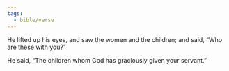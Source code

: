 ```yaml
---
tags:
  - bible/verse
---
```

He lifted up his eyes, and saw the women and the children; and said, “Who are these with you?”

He said, “The children whom God has graciously given your servant.”
